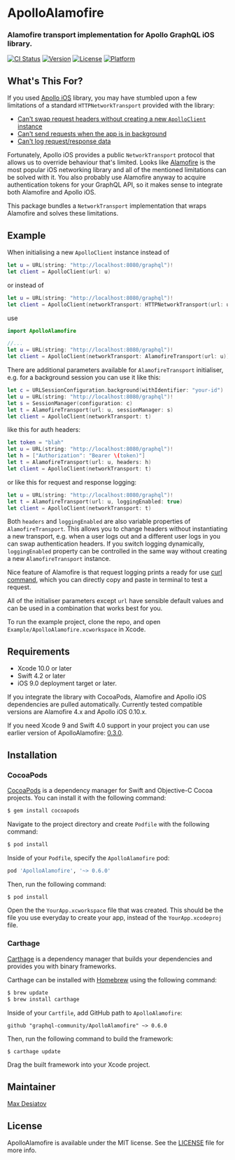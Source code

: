 # ApolloAlamofire

### Alamofire transport implementation for Apollo GraphQL iOS library.

[![CI Status](https://img.shields.io/travis/graphql-community/ApolloAlamofire/master.svg?style=flat)](https://travis-ci.org/graphql-community/ApolloAlamofire/)
[![Version](https://img.shields.io/cocoapods/v/ApolloAlamofire.svg?style=flat)](https://cocoapods.org/pods/ApolloAlamofire)
[![License](https://img.shields.io/cocoapods/l/ApolloAlamofire.svg?style=flat)](https://cocoapods.org/pods/ApolloAlamofire)
[![Platform](https://img.shields.io/cocoapods/p/ApolloAlamofire.svg?style=flat)](https://cocoapods.org/pods/ApolloAlamofire)

## What's This For?

If you used [Apollo iOS](https://github.com/apollographql/apollo-ios) library,
you may have stumbled upon a few limitations of a standard `HTTPNetworkTransport`
provided with the library:

- [Can't swap request headers without creating a new `ApolloClient` instance](https://github.com/apollographql/apollo-ios/issues/37)
- [Can't send requests when the app is in background](https://stackoverflow.com/questions/50089546/how-to-correctly-use-apollo-graphql-on-ios-with-background-session-configuration)
- [Can't log request/response data](https://github.com/apollographql/apollo-ios/pull/257)

Fortunately, Apollo iOS provides a public `NetworkTransport` protocol that allows
us to override behaviour that's limited. Looks like [Alamofire](https://github.com/Alamofire/Alamofire)
is the most popular iOS networking library and all of the mentioned limitations can be solved
with it. You also probably use Alamofire anyway to acquire authentication tokens for your
GraphQL API, so it makes sense to integrate both Alamofire and Apollo iOS.

This package bundles a `NetworkTransport` implementation that wraps Alamofire
and solves these limitations.

## Example

When initialising a new `ApolloClient` instance instead of

```swift
let u = URL(string: "http://localhost:8080/graphql")!
let client = ApolloClient(url: u)
```

or instead of

```swift
let u = URL(string: "http://localhost:8080/graphql")!
let client = ApolloClient(networkTransport: HTTPNetworkTransport(url: u))
```

use

```swift
import ApolloAlamofire

//...
let u = URL(string: "http://localhost:8080/graphql")!
let client = ApolloClient(networkTransport: AlamofireTransport(url: u))
```

There are additional parameters available for `AlamofireTransport` initialiser, e.g. for
a background session you can use it like this:

```swift
let c = URLSessionConfiguration.background(withIdentifier: "your-id")
let u = URL(string: "http://localhost:8080/graphql")!
let s = SessionManager(configuration: c)
let t = AlamofireTransport(url: u, sessionManager: s)
let client = ApolloClient(networkTransport: t)
```

like this for auth headers:

```swift
let token = "blah"
let u = URL(string: "http://localhost:8080/graphql")!
let h = ["Authorization": "Bearer \(token)"]
let t = AlamofireTransport(url: u, headers: h)
let client = ApolloClient(networkTransport: t)
```

or like this for request and response logging:

```swift
let u = URL(string: "http://localhost:8080/graphql")!
let t = AlamofireTransport(url: u, loggingEnabled: true)
let client = ApolloClient(networkTransport: t)
```

Both `headers` and `loggingEnabled` are also variable properties of `AlamofireTransport`.
This allows you to change headers without instantiating a new transport, e.g. when a user
logs out and a different user logs in you can swap authentication headers. If you switch
logging dynamically, `loggingEnabled` property can be controlled in the same way
without creating a new `AlamofireTransport` instance.

Nice feature of Alamofire is that request logging prints a ready for use
[curl command](https://github.com/Alamofire/Alamofire/blob/master/Documentation/Usage.md#curl-command-output), which you can directly copy and paste in terminal to test a request.

All of the initialiser parameters except `url` have sensible default values and can be used
in a combination that works best for you.

To run the example project, clone the repo, and open `Example/ApolloAlamofire.xcworkspace` in Xcode.

## Requirements

- Xcode 10.0 or later
- Swift 4.2 or later
- iOS 9.0 deployment target or later.

If you integrate the library with CocoaPods, Alamofire and Apollo iOS
dependencies are pulled automatically. Currently tested compatible versions are
Alamofire 4.x and Apollo iOS 0.10.x.

If you need Xcode 9 and Swift 4.0 support in your project you can use earlier
version of ApolloAlamofire: [0.3.0](https://github.com/graphql-community/ApolloAlamofire/tree/0.3.0).

## Installation

### CocoaPods

[CocoaPods](https://cocoapods.org) is a dependency manager for Swift and
Objective-C Cocoa projects. You can install it with the following command:

```bash
$ gem install cocoapods
```

Navigate to the project directory and create `Podfile` with the following
command:

```bash
$ pod install
```

Inside of your `Podfile`, specify the `ApolloAlamofire` pod:

```ruby
pod 'ApolloAlamofire', '~> 0.6.0'
```

Then, run the following command:

```bash
$ pod install
```

Open the the `YourApp.xcworkspace` file that was created. This should be the
file you use everyday to create your app, instead of the `YourApp.xcodeproj`
file.

### Carthage

[Carthage](https://github.com/Carthage/Carthage) is a dependency manager that
builds your dependencies and provides you with binary frameworks.

Carthage can be installed with [Homebrew](https://brew.sh/) using the following
command:

```bash
$ brew update
$ brew install carthage
```

Inside of your `Cartfile`, add GitHub path to `ApolloAlamofire`:

```ogdl
github "graphql-community/ApolloAlamofire" ~> 0.6.0
```

Then, run the following command to build the framework:

```bash
$ carthage update
```

Drag the built framework into your Xcode project.

## Maintainer

[Max Desiatov](https://desiatov.com)

## License

ApolloAlamofire is available under the MIT license. See the [LICENSE](https://github.com/Alamofire/Alamofire/blob/master/LICENSE) file for more info.
